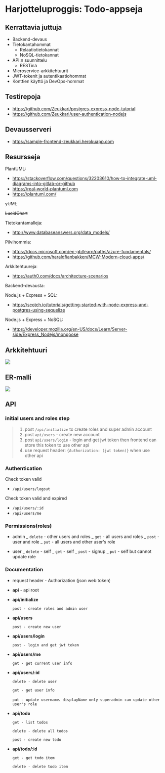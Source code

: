 # Harjotteluproggis: Todo-appseja

## Kerrattavia juttuja

- Backend-devaus
- Tietokantahommat
  - Relaatiotietokannat
  - NoSQL-tietokannat
- API:n suunnittelu
  - RESTinä
- Microservice-arkkitehtuurit
- JWT-tokenit ja autentikaatiohommat
- Konttien käyttö ja DevOps-hommat

## Testirepoja

- https://github.com/Zeukkari/postgres-express-node-tutorial
- https://github.com/Zeukkari/user-authentication-nodejs

## Devausserveri

- https://sample-frontend-zeukkari.herokuapp.com


## Resursseja

PlantUML:

- https://stackoverflow.com/questions/32203610/how-to-integrate-uml-diagrams-into-gitlab-or-github
- https://real-world-plantuml.com
- https://plantuml.com/

~~yUML~~

~~LucidChart~~

Tietokantamalleja:

- http://www.databaseanswers.org/data_models/

Pilvihommia:

- https://docs.microsoft.com/en-gb/learn/paths/azure-fundamentals/
- https://github.com/haraldfianbakken/MCW-Modern-cloud-apps/

Arkkitehtuureja:

- https://auth0.com/docs/architecture-scenarios

Backend-devausta:

Node.js + Express + SQL:
- https://scotch.io/tutorials/getting-started-with-node-express-and-postgres-using-sequelize

Node.js + Express + NoSQL:
- https://developer.mozilla.org/en-US/docs/Learn/Server-side/Express_Nodejs/mongoose

## Arkkitehtuuri

![](http://www.plantuml.com/plantuml/proxy?src=https://raw.githubusercontent.com/Zeukkari/harjotteluproggis/master/arkkitehtuuri.puml)

## ER-malli

![](http://www.plantuml.com/plantuml/proxy?src=https://raw.githubusercontent.com/Zeukkari/harjotteluproggis/master/tietokanta.puml)

## API

### initial users and roles step

> 1.  post `/api/initialize` to create roles and super admin account
> 2.  post `api/users` - create new account
> 3.  post `api/users/login` - login and get jwt token then frontend can store this token to use other api
> 4.  use request header: `{Authorization: (jwt token)}` when use other api

### Authentication

Check token valid

- `/api/users/logout`

Check token valid and expired

- `/api/users/:id`
- `/api/users/me`

### Permissions(roles)

- admin
  _ `delete` - other users and roles
  _ `get` - all users and roles
  _ `post` - user and role
  _ `put` - all users and other user's role

- user
  _ `delete` - self
  _ `get` - self
  _ `post` - signup
  _ `put` - self but cannot update role

### Documentation

- request header - Authorization (json web token)

- **api** - api root

- **api/initialize**

  `post - create roles and admin user`

- **api/users**

  `post - create new user`

* **api/users/login**

  `post - login and get jwt token`

* **api/users/me**

  `get - get current user info`

* **api/users/:id**

  `delete - delete user`

  `get - get user info`

  `put - update username、displayName only superadmin can update other user's role`

* **api/todo**

  `get - list todos`

  `delete - delete all todos`

  `post - create new todo`

* **api/todo/:id**

  `get - get todo item`

  `delete - delete todo item`

